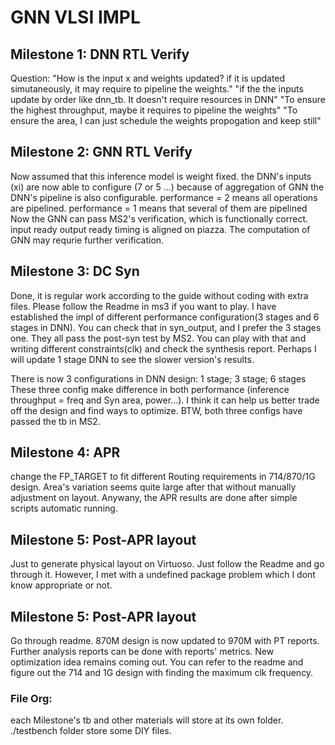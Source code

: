 # GNN VLSI IMPL

## Milestone 1: DNN RTL Verify
Question: "How is the input x and weights updated? if it is updated simutaneously, it may require to pipeline the weights."
"if the the inputs update by order like dnn_tb. It doesn't require resources in DNN"
"To ensure the highest throughput, maybe it requires to pipeline the weights"
"To ensure the area, I can just schedule the weights propogation and keep still"

## Milestone 2: GNN RTL Verify
Now assumed that this inference model is weight fixed.
the DNN's inputs (xi) are now able to configure (7 or 5 ...) because of aggregation of GNN
the DNN's pipeline is also configurable. performance = 2 means all operations are pipelined.
performance = 1 means that several of them are pipelined
Now the GNN can pass MS2's verification, which is functionally correct. input ready output ready timing is aligned on piazza.
The computation of GNN may requrie further verification.


## Milestone 3: DC Syn
Done, it is regular work according to the guide without coding with extra files. Please follow the Readme in ms3 if you want to play. I have established the impl of different performance configuration(3 stages and 6 stages in DNN). You can check that in syn_output, and I prefer the 3 stages one. They all pass the post-syn test by MS2. You can play with that and writing different constraints(clk) and check the synthesis report. Perhaps I will update 1 stage DNN to see the slower version's results.

There is now 3 configurations in DNN design: 1 stage; 3 stage; 6 stages
These three config make difference in both performance (inference throughput = freq and Syn area, power...). I think it can help us better trade off the design and find ways to optimize. BTW, both three configs have passed the tb in MS2.

## Milestone 4: APR
change the FP_TARGET to fit different Routing requirements in 714/870/1G design. Area's variation seems quite large after that without manually adjustment on layout. Anywany, the APR results are done after simple scripts automatic running.

## Milestone 5: Post-APR layout
Just to generate physical layout on Virtuoso. Just follow the Readme and go through it. However, I met with a undefined package problem which I dont know appropriate or not.

## Milestone 5: Post-APR layout
Go through readme. 870M design is now updated to 970M with PT reports. Further analysis reports can be done with reports' metrics. New optimization idea remains coming out. You can refer to the readme and figure out the 714 and 1G design with finding the maximum clk frequency.

### File Org:
each Milestone's tb and other materials will store at its own folder. ./testbench folder store some DIY files.
